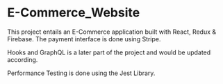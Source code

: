 # E-Commerce_Website
This project entails an E-Commerce application built with React, Redux & Firebase. The payment interface is done using Stripe.

Hooks and GraphQL is a later part of the project and would be updated according.

Performance Testing is done using the Jest Library.
